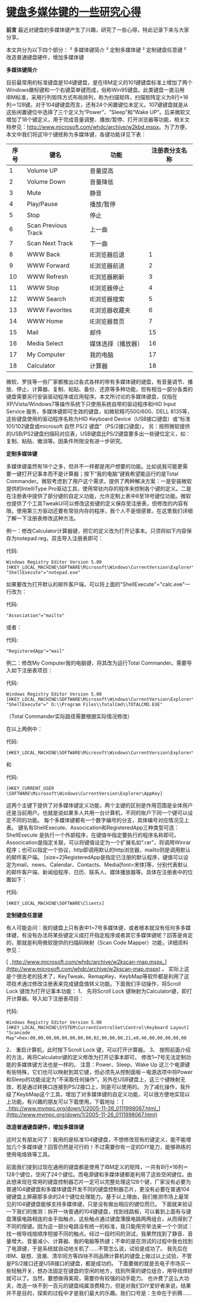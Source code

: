 # [键盘多媒体键的一些研究心得](http://www.mympc.org/news/2/2010-3-12_15191538479.html)

**前言** 最近对键盘的多媒体键产生了兴趣，研究了一些心得，特此记录下来与大家分享。

本文共分为以下四个部分：
² 多媒体键简介
² 定制多媒体键
² 定制键盘任意键
² 改造普通键盘硬件，增加多媒体键

 **多媒体键简介**

目前最常用的标准键盘是104键键盘，是在IBM定义的101键键盘标准上增加了两个Windows徽标键和一个右键菜单键而成，俗称Win95键盘。此类键盘一直沿用IBM标准，采用行列矩阵方式布局排列，称为扫描矩阵，扫描矩阵定义为8行×16列＝128键。对于104键键盘而言，还有24个闲置键位未定义。107键键盘就是从这些闲置键位中选择了三个定义为“Power”、“Sleep”和“Wake UP”。后来微软又增加了18个键定义，用于完成音量调整、播放/暂停、打开浏览器等功能，相关文档参见：<http://www.microsoft.com/whdc/archive/w2kbd.mspx>。为了方便，本文中我们将这18个键统称为多媒体键，各键功能详见下表：




|  **序号** |  **键名** |  **功能** |  **注册表分支名称**
---|---|---|---
1 | Volume UP | 音量提高 |
2 | Volume Down | 音量降低 |
3 | Mute | 静音 |
4 | Play/Pause | 播放/暂停 |
5 | Stop | 停止 |
6 | Scan Previous Track | 上一曲 |
7 | Scan Next Track | 下一曲 |
8 | WWW Back | IE浏览器后退 | 1
9 | WWW Forward | IE浏览器前进 | 2
10 | WWW Refresh | IE浏览器刷新 | 3
11 | WWW Stop | IE浏览器停止 | 4
12 | WWW Search | IE浏览器搜索 | 5
13 | WWW Favorites | IE浏览器收藏夹 | 6
14 | WWW Home | IE浏览器首页 | 7
15 | Mail | 邮件 | 15
16 | Media Select | 媒体选择（播放器） | 16
17 | My Computer | 我的电脑 | 17
18 | Calculator | 计算器 | 18


微软、罗技等一些厂家都推出过各式各样的带有多媒体键的键盘，有音量调节、播放、停止、计算器、复制、粘贴、备份、还原等多种功能，但有相当一部分各类的键盘需要另行安装驱动程序或应用程序。本文所讨论的多媒体键盘，仅指在XP/Vista/Windows7等操作系统下只使用系统自带的驱动程序和HID Input Service 服务，多媒体键即可生效的键盘，如微软精巧500/600、DELL 8135等，这些键盘使用的驱动程序名称为HID Keyboard Device（USB接口键盘）或“标准 101/102键盘或microsoft 自然 PS/2 键盘”（PS/2接口键盘）。
另：按照微软提供的USB/PS2键盘扫描码对应表，USB键盘比PS/2键盘要多出一些键位定义，如：复制、粘贴、撤消等。因条件所限没有进一步研究。

 **定制多媒体键**

多媒体键虽然有18个之多，但并不一样都是用户想要的功能。比如说我可能更需要一键打开记事本而不是计算器；按下“我的电脑”键我希望能运行的是Total Commander。微软考虑到了用户这个需求，提供了两种解决方案：一是安装微软提供的IntelliType Pro驱动工具，使用常驻内存的程序来控制各个键的定义。二是在注册表中提供了部分键的自定义功能，允许定制上表中8至18号键位功能。微软也提供了个工具TweakUI可以修改这些键的定义保存至注册表，但修改的内容有限。使用第三方驱动还要有常驻内存的程序，我个人不是很感冒。在这里我们详细了解一下注册表修改这种方法。

例一：修改Calculator计算器键，把它的定义改为打开记事本。只须将如下内容保存为notepad.reg，双击导入注册表即可：

代码:


    Windows Registry Editor Version 5.00
    [HKEY_LOCAL_MACHINE\SOFTWARE\Microsoft\Windows\CurrentVersion\Explorer\AppKey\18]
    "ShellExecute"="notepad.exe"

如果要改为打开默认的邮件客户端，可以将上面的"ShellExecute"="calc.exe"一行改为：


代码:


    "Association"="mailto"

或者：


代码:


    "RegisteredApp"="mail"

例二：修改My Computer我的电脑键，将其改为运行Total Commander。需要导入如下注册表项目：

代码:


    Windows Registry Editor Version 5.00
    [HKEY_LOCAL_MACHINE\SOFTWARE\Microsoft\Windows\CurrentVersion\Explorer\AppKey\17]
    "ShellExecute"=" D:\\Program Files\\TotalCmd\\TOTALCMD.EXE"

（Total Commander实际路径需要根据实际情况修改）

在以上两例中：




代码:


    [HKEY_LOCAL_MACHINE\SOFTWARE\Microsoft\Windows\CurrentVersion\Explorer\AppKey]

和


代码:


    [HKEY_CURRENT_USER \SOFTWARE\Microsoft\Windows\CurrentVersion\Explorer\AppKey]

这两个主键下提供了对多媒体键定义功能，两个主键的区别是作用范围是全体用户还是当前用户。也就是说如果多人共用一台计算机，不同的账户下同一个键可以设定不同的功能。
每个多媒体键都有一个数字编号的分支，具体编号对应情况见上表。
键名有ShellExecute、Assocication和RegisteredApp三种类型可选：
ShellExecute 是执行一个外部程序，在键值中指定要执行的程序名称即可。
Assocication是指定关联，可以将键值设定为一个扩展名如“.rar”，将调用Winrar程序；也可以指定一个协议，http即调用默认的http浏览器，mailto则是调用默认的邮件客户端。
[size=2]RegisteredApp是指定已注册的默认程序，键值可以设定为mail、news、Calendar、Contacts、Media[font=宋体]等，分别代表默认的邮件客户端、新闻组程序、日历、联系人、媒体播放器等。具体在注册表中的位置如下：


代码:


    [HKEY_LOCAL_MACHINE\SOFTWARE\Clients]

 **定制键盘任意键**

有人可能会问：我的键盘上只有表中1~7号多媒体键，或者根本就没有任何多多媒体键，有没有办法将某些键定义成打开指定程序或者其它多媒体键呢？回答是肯定的，那就是利用微软提供的扫描码映射（Scan Code Mapper）功能，详细资料参见：


[ _http://www.microsoft.com/whdc/archive/w2kscan-map.mspx_](http://www.microsoft.com/whdc/archive/w2kscan-map.mspx) 。
实际上这是个很古老的技术了，KeyTweak、RemapKey、KeybMap等软件都是利用了这项技术通过修改注册表来完成键盘值转义功能。下面我们手动操作，将Scroll Lock 键改为打开记事本功能：
1、 先将Scroll Lock 键映射为Calculator键，即打开计算器。导入如下注册表项目：


代码:


    Windows Registry Editor Version 5.00
    [HKEY_LOCAL_MACHINE\SYSTEM\CurrentControlSet\Control\Keyboard Layout]
    "Scancode Map"=hex:00,00,00,00,00,00,00,00,02,00,00,00,21,e0,46,00,00,00,00,00

2、 重启计算机，此时按下Scroll Lock 键，可以打开计算器。
3、 按照前面介绍的方法，再将Calculator键的定义修改为打开记事本即可。
修改1~7号无法定制功能的多媒体键方法也是一样的。
注意：Power、Sleep、Wake Up 这三个电源键有些特殊，它们也可以映射到其它键，但必须先从控制面板－电源选项中将Power和Sleep的功能设定为“不采取任何操作”。另外在USB键盘上，这三个键映射无效，若是通过转换口连接到PS/2接口上，则是可以使用的。
为了减化操作，我升级了KeybMap这个工具，增加了对多媒体键的自定义功能，可以很方便地实现以上功能。有兴趣的朋友可以下载使用。下载地址：
[ _http://www.mympc.org/down/1/2005-11-26_0111998067.html_](http://www.mympc.org/down/1/2005-11-26_0111998067.html)

 **改造普通键盘硬件，增加多媒体键**

这时又有朋友问了：我用的是标准104键键盘，不想修改现有的键定义，能不能增加几个多媒体键？回答仍然是可行的！不过需要你有一定的DIY能力，能够熟练的使用电烙铁等工具。


前面我们提到过现在通用的键盘都是使用了IBM定义的矩阵，一共有8行×16列＝128个键位，空闲了24个键位。而电源键和多媒体键都是利用了这些空闲键位。由此想来现在常用的键盘控制器芯片一定可以完整处理这128个键，厂家没有必要为普通104键键盘和多媒体键盘开发不同的键盘控制器芯片，更没有必要在普通104键键盘上屏蔽那多余的24个键位处理能力。基于以上理由，我们推测市场上最常见的104键键盘能够支持多媒体键，只是没有做出相应的键位而已。
下面就来验证一下我们的推测：拆开一块普通的104键键盘，找到线路板，可以看到上面有与键盘薄膜电路相连的金手指触点，这些触点通过键盘薄膜电路两两组合，从而得到了不同的按键。因为这一部分电路没有统一的标准，我只能用穷举法来一个个测试：找一根导线按顺序短接不同的触点。经过一段时间的测试，我果然找到了静音、音量增大、音量减小、计算器、我的电脑等热键；不幸的是在测试的过程中我也找到了电源键，于是系统就自动地关机了……不管怎么说，试验是成功了。
我先后在IBM、联想、浪潮、清华同方等四块不同品牌计算机的键盘上做过以上试验，不管是PS/2接口还是USB接口的键盘，都是成功的。
下面要做的就是去电子市场买一些轻触开关，想办法固定在键盘的空闲的地方，找到所需的键位组合，用导线焊好就可以了。当然，要想做得美观，需要你有较强的动手能力。
也许费了这么大功夫，改造一块不到一百元的键盘纯属浪费精力，但是对我们DIY爱好者来说，结果并不是目的，探索的过程中才是我们最大的乐趣。我们口号是：生命在于折腾……
